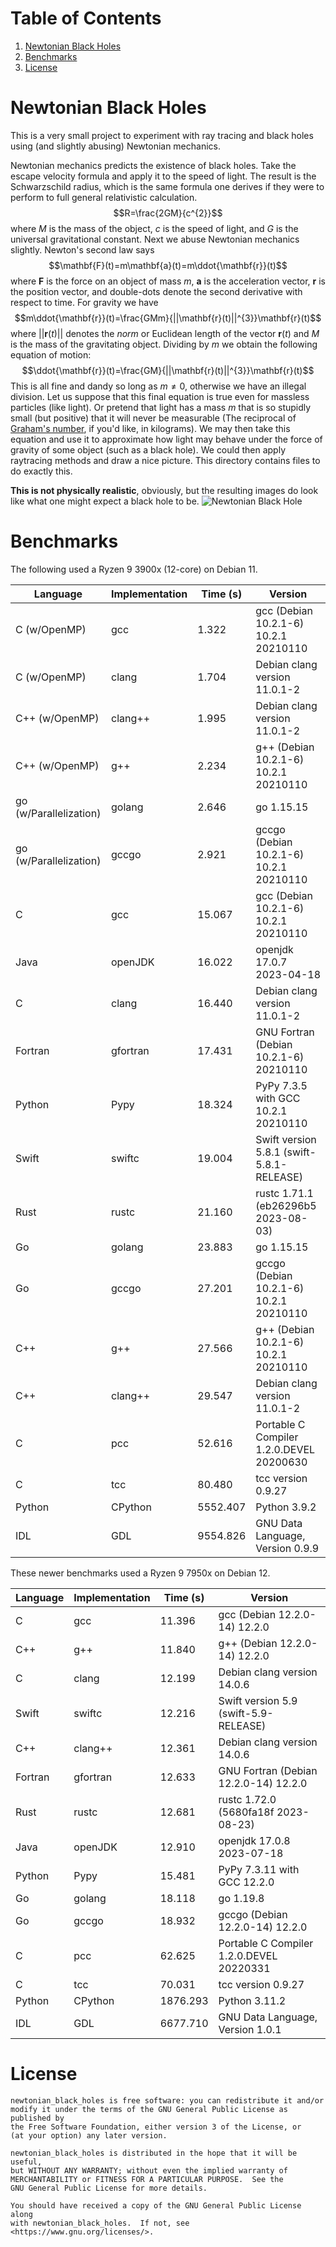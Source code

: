 # Table of Contents
1. [Newtonian Black Holes](#nbh)
2. [Benchmarks](#benchmarks)
3. [License](#license)

# Newtonian Black Holes <a name="nbh"></a>
This is a very small project to experiment with ray tracing and
black holes using (and slightly abusing) Newtonian mechanics.

Newtonian mechanics predicts the existence of black holes.
Take the escape velocity formula and apply it to the speed of light.
The result is the Schwarzschild radius, which is the same
formula one derives if they were to perform to full general
relativistic calculation.
$$R=\frac{2GM}{c^{2}}$$
where $M$ is the mass of the object, $c$ is the speed of light,
and $G$ is the universal gravitational constant. Next we abuse Newtonian
mechanics slightly. Newton's second law says
$$\mathbf{F}(t)=m\mathbf{a}(t)=m\ddot{\mathbf{r}}(t)$$
where $\mathbf{F}$ is the force on an object of mass $m$, $\mathbf{a}$ is
the acceleration vector, $\mathbf{r}$ is the position vector, and double-dots
denote the second derivative with respect to time. For gravity we have
$$m\ddot{\mathbf{r}}(t)=\frac{GMm}{||\mathbf{r}(t)||^{3}}\mathbf{r}(t)$$
where $||\mathbf{r}(t)||$ denotes the *norm* or Euclidean length of the
vector $\mathbf{r}(t)$ and $M$ is the mass of the gravitating object.
Dividing by $m$ we obtain the following equation of motion:
$$\ddot{\mathbf{r}}(t)=\frac{GM}{||\mathbf{r}(t)||^{3}}\mathbf{r}(t)$$
This is all fine and dandy so long as $m\ne{0}$, otherwise we have an
illegal division. Let us suppose that this final equation is true even for
massless particles (like light). Or pretend that light has a mass $m$ that
is so stupidly small (but positive) that it will never be measurable
(The reciprocal of [Graham's number](https://en.wikipedia.org/wiki/Graham%27s_number), if you'd like, in kilograms).
We may then take this equation and use it to approximate how light may
behave under the force of gravity of some object (such as a black hole).
We could then apply raytracing methods and draw a nice picture. This
directory contains files to do exactly this.

**This is not physically realistic**, obviously, but the resulting images
do look like what one might expect a black hole to be.
![Newtonian Black Hole](https://math.dartmouth.edu/~rmaguire/projects/newtonian_black_holes/newtonian_black_hole.png "Newtonian Black Hole")

# Benchmarks
The following used a Ryzen 9 3900x (12-core) on Debian 11.

| Language               | Implementation | Time (s) | Version                                  |
| ---------------------- | -------------- | -------- | ---------------------------------------- |
| C (w/OpenMP)           | gcc            |    1.322 | gcc (Debian 10.2.1-6) 10.2.1 20210110    |
| C (w/OpenMP)           | clang          |    1.704 | Debian clang version 11.0.1-2            |
| C++ (w/OpenMP)         | clang++        |    1.995 | Debian clang version 11.0.1-2            |
| C++ (w/OpenMP)         | g++            |    2.234 | g++ (Debian 10.2.1-6) 10.2.1 20210110    |
| go (w/Parallelization) | golang         |    2.646 | go 1.15.15                               |
| go (w/Parallelization) | gccgo          |    2.921 | gccgo (Debian 10.2.1-6) 10.2.1 20210110  |
| C                      | gcc            |   15.067 | gcc (Debian 10.2.1-6) 10.2.1 20210110    |
| Java                   | openJDK        |   16.022 | openjdk 17.0.7 2023-04-18                |
| C                      | clang          |   16.440 | Debian clang version 11.0.1-2            |
| Fortran                | gfortran       |   17.431 | GNU Fortran (Debian 10.2.1-6) 20210110   |
| Python                 | Pypy           |   18.324 | PyPy 7.3.5 with GCC 10.2.1 20210110      |
| Swift                  | swiftc         |   19.004 | Swift version 5.8.1 (swift-5.8.1-RELEASE)|
| Rust                   | rustc          |   21.160 | rustc 1.71.1 (eb26296b5 2023-08-03)      |
| Go                     | golang         |   23.883 | go 1.15.15                               |
| Go                     | gccgo          |   27.201 | gccgo (Debian 10.2.1-6) 10.2.1 20210110  |
| C++                    | g++            |   27.566 | g++ (Debian 10.2.1-6) 10.2.1 20210110    |
| C++                    | clang++        |   29.547 | Debian clang version 11.0.1-2            |
| C                      | pcc            |   52.616 | Portable C Compiler 1.2.0.DEVEL 20200630 |
| C                      | tcc            |   80.480 | tcc version 0.9.27                       |
| Python                 | CPython        | 5552.407 | Python 3.9.2                             |
| IDL                    | GDL            | 9554.826 | GNU Data Language, Version 0.9.9         |

These newer benchmarks used a Ryzen 9 7950x on Debian 12.

| Language               | Implementation | Time (s) | Version                                  |
| ---------------------- | -------------- | -------- | ---------------------------------------- |
| C                      | gcc            |   11.396 | gcc (Debian 12.2.0-14) 12.2.0            |
| C++                    | g++            |   11.840 | g++ (Debian 12.2.0-14) 12.2.0            |
| C                      | clang          |   12.199 | Debian clang version 14.0.6              |
| Swift                  | swiftc         |   12.216 | Swift version 5.9 (swift-5.9-RELEASE)    |
| C++                    | clang++        |   12.361 | Debian clang version 14.0.6              |
| Fortran                | gfortran       |   12.633 | GNU Fortran (Debian 12.2.0-14) 12.2.0    |
| Rust                   | rustc          |   12.681 | rustc 1.72.0 (5680fa18f 2023-08-23)      |
| Java                   | openJDK        |   12.910 | openjdk 17.0.8 2023-07-18                |
| Python                 | Pypy           |   15.481 | PyPy 7.3.11 with GCC 12.2.0              |
| Go                     | golang         |   18.118 | go 1.19.8                                |
| Go                     | gccgo          |   18.932 | gccgo (Debian 12.2.0-14) 12.2.0          |
| C                      | pcc            |   62.625 | Portable C Compiler 1.2.0.DEVEL 20220331 |
| C                      | tcc            |   70.031 | tcc version 0.9.27                       |
| Python                 | CPython        | 1876.293 | Python 3.11.2                            |
| IDL                    | GDL            | 6677.710 | GNU Data Language, Version 1.0.1         |

# License
    newtonian_black_holes is free software: you can redistribute it and/or
    modify it under the terms of the GNU General Public License as published by
    the Free Software Foundation, either version 3 of the License, or
    (at your option) any later version.

    newtonian_black_holes is distributed in the hope that it will be useful,
    but WITHOUT ANY WARRANTY; without even the implied warranty of
    MERCHANTABILITY or FITNESS FOR A PARTICULAR PURPOSE.  See the
    GNU General Public License for more details.

    You should have received a copy of the GNU General Public License along
    with newtonian_black_holes.  If not, see <https://www.gnu.org/licenses/>.

